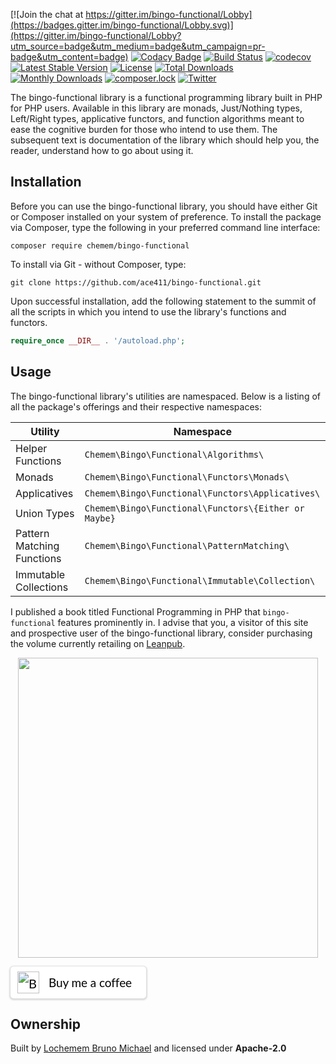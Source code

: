 [![Join the chat at https://gitter.im/bingo-functional/Lobby](https://badges.gitter.im/bingo-functional/Lobby.svg)](https://gitter.im/bingo-functional/Lobby?utm_source=badge&utm_medium=badge&utm_campaign=pr-badge&utm_content=badge)
[![Codacy Badge](https://api.codacy.com/project/badge/Grade/7c30c744fd0142d58dd210fd961ea842)](https://www.codacy.com/app/ace411/bingo-functional?utm_source=github.com&utm_medium=referral&utm_content=ace411/bingo-functional&utm_campaign=badger)
[![Build Status](https://travis-ci.org/ace411/bingo-functional.svg?branch=master)](https://travis-ci.org/ace411/bingo-functional)
[![codecov](https://codecov.io/gh/ace411/bingo-functional/branch/master/graph/badge.svg)](https://codecov.io/gh/ace411/bingo-functional)
[![Latest Stable Version](https://poser.pugx.org/chemem/bingo-functional/v/stable)](https://packagist.org/packages/chemem/bingo-functional)
[![License](https://poser.pugx.org/chemem/bingo-functional/license)](https://packagist.org/packages/chemem/bingo-functional)
[![Total Downloads](https://poser.pugx.org/chemem/bingo-functional/downloads)](https://packagist.org/packages/chemem/bingo-functional)
[![Monthly Downloads](https://poser.pugx.org/chemem/bingo-functional/d/monthly)](https://packagist.org/packages/chemem/bingo-functional)
[![composer.lock](https://poser.pugx.org/chemem/bingo-functional/composerlock)](https://packagist.org/packages/chemem/bingo-functional)
[![Twitter](https://img.shields.io/twitter/url/https/github.com/ace411/bingo-functional.svg?style=social)](https://twitter.com/intent/tweet?text=Wow:&url=https%3A%2F%2Fgithub.com%2Face411%2Fbingo-functional)

The bingo-functional library is a functional programming library built in PHP for PHP users. Available in this library are monads, Just/Nothing types, Left/Right types, applicative functors, and function algorithms meant to ease the cognitive burden for those who intend to use them. The subsequent text is documentation of the library which should help you, the reader, understand how to go about using it.

## Installation

Before you can use the bingo-functional library, you should have either Git or Composer installed on your system of preference. To install the package via Composer, type the following in your preferred command line interface:

```
composer require chemem/bingo-functional
```

To install via Git - without Composer, type:

```
git clone https://github.com/ace411/bingo-functional.git
```

Upon successful installation, add the following statement to the summit of all the scripts in which you intend to use the library's functions and functors.

```php
require_once __DIR__ . '/autoload.php';
```

## Usage

The bingo-functional library's utilities are namespaced. Below is a listing of all the package's offerings and their respective namespaces:

| Utility                    | Namespace |
|----------------------------|----------------------------------------------------------|
| Helper Functions           | ```Chemem\Bingo\Functional\Algorithms\```                |
| Monads                     | ```Chemem\Bingo\Functional\Functors\Monads\```           |
| Applicatives               | ```Chemem\Bingo\Functional\Functors\Applicatives\```     |
| Union Types                | ```Chemem\Bingo\Functional\Functors\{Either or Maybe}``` | 
| Pattern Matching Functions | ```Chemem\Bingo\Functional\PatternMatching\```           |
| Immutable Collections      | ```Chemem\Bingo\Functional\Immutable\Collection\```       |

I published a book titled Functional Programming in PHP that `bingo-functional` features prominently in. I advise that you, a visitor of this site and prospective user of the bingo-functional library, consider purchasing the volume currently retailing on [Leanpub](https://leanpub.com/functionalprogramminginphp).

<p align="center">
    <img src="https://s3.amazonaws.com/titlepages.leanpub.com/functionalprogramminginphp/hero?1540289375" onClick="location.href='https://leanpub.com/functionalprogramminginphp'" style="cursor:hover;" height="480">
</p>

<style>.bmc-button img{width: 35px !important;margin-bottom: 1px !important;box-shadow: none !important;border: none !important;vertical-align: middle !important;}.bmc-button{padding: 7px 5px 7px 10px !important;line-height: 35px !important;height:51px !important;min-width:217px !important;text-decoration: none !important;display:inline-flex !important;color:#000000 !important;background-color:#FFFFFF !important;border-radius: 5px !important;border: 1px solid transparent !important;padding: 7px 5px 7px 10px !important;font-size: 20px !important;letter-spacing:-0.08px !important;box-shadow: 0px 1px 2px rgba(190, 190, 190, 0.5) !important;-webkit-box-shadow: 0px 1px 2px 2px rgba(190, 190, 190, 0.5) !important;margin: 0 auto !important;font-family:'Lato', sans-serif !important;-webkit-box-sizing: border-box !important;box-sizing: border-box !important;-o-transition: 0.3s all linear !important;-webkit-transition: 0.3s all linear !important;-moz-transition: 0.3s all linear !important;-ms-transition: 0.3s all linear !important;transition: 0.3s all linear !important;}.bmc-button:hover, .bmc-button:active, .bmc-button:focus {-webkit-box-shadow: 0px 1px 2px 2px rgba(190, 190, 190, 0.5) !important;text-decoration: none !important;box-shadow: 0px 1px 2px 2px rgba(190, 190, 190, 0.5) !important;opacity: 0.85 !important;color:#000000 !important;}</style><link href="https://fonts.googleapis.com/css?family=Lato&subset=latin,latin-ext" rel="stylesheet"><a class="bmc-button" target="_blank" href="https://www.buymeacoffee.com/agiroLoki"><img src="https://cdn.buymeacoffee.com/buttons/bmc-new-btn-logo.svg" alt="Buy me a coffee"><span style="margin-left:15px;font-size:19px !important;">Buy me a coffee</span></a>

## Ownership

Built by [Lochemem Bruno Michael](https://github.com/ace411) and licensed under <strong>Apache-2.0</strong>